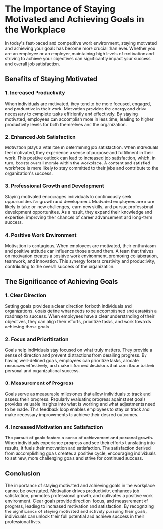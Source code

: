 # The Importance of Staying Motivated and Achieving Goals in the Workplace

In today's fast-paced and competitive work environment, staying motivated and achieving your goals has become more crucial than ever. Whether you are an employee or an employer, maintaining high levels of motivation and striving to achieve your objectives can significantly impact your success and overall job satisfaction.

## Benefits of Staying Motivated

### 1\. Increased Productivity

When individuals are motivated, they tend to be more focused, engaged, and productive in their work. Motivation provides the energy and drive necessary to complete tasks efficiently and effectively. By staying motivated, employees can accomplish more in less time, leading to higher productivity levels for both themselves and the organization.

### 2\. Enhanced Job Satisfaction

Motivation plays a vital role in determining job satisfaction. When individuals feel motivated, they experience a sense of purpose and fulfillment in their work. This positive outlook can lead to increased job satisfaction, which, in turn, boosts overall morale within the workplace. A content and satisfied workforce is more likely to stay committed to their jobs and contribute to the organization's success.

### 3\. Professional Growth and Development

Staying motivated encourages individuals to continuously seek opportunities for growth and development. Motivated employees are more likely to take on new challenges, learn new skills, and pursue professional development opportunities. As a result, they expand their knowledge and expertise, improving their chances of career advancement and long-term success.

### 4\. Positive Work Environment

Motivation is contagious. When employees are motivated, their enthusiasm and positive attitude can influence those around them. A team that thrives on motivation creates a positive work environment, promoting collaboration, teamwork, and innovation. This synergy fosters creativity and productivity, contributing to the overall success of the organization.

## The Significance of Achieving Goals

### 1\. Clear Direction

Setting goals provides a clear direction for both individuals and organizations. Goals define what needs to be accomplished and establish a roadmap to success. When employees have a clear understanding of their objectives, they can align their efforts, prioritize tasks, and work towards achieving those goals.

### 2\. Focus and Prioritization

Goals help individuals stay focused on what truly matters. They provide a sense of direction and prevent distractions from derailing progress. By having well-defined goals, employees can prioritize tasks, allocate resources effectively, and make informed decisions that contribute to their personal and organizational success.

### 3\. Measurement of Progress

Goals serve as measurable milestones that allow individuals to track and assess their progress. Regularly evaluating progress against set goals provides valuable insights into what is working and what adjustments need to be made. This feedback loop enables employees to stay on track and make necessary improvements to achieve their desired outcomes.

### 4\. Increased Motivation and Satisfaction

The pursuit of goals fosters a sense of achievement and personal growth. When individuals experience progress and see their efforts translating into results, it fuels their motivation and satisfaction. The satisfaction derived from accomplishing goals creates a positive cycle, encouraging individuals to set new, more challenging goals and strive for continued success.

## Conclusion

The importance of staying motivated and achieving goals in the workplace cannot be overstated. Motivation drives productivity, enhances job satisfaction, promotes professional growth, and cultivates a positive work environment. Clear goals provide direction, focus, and measurement of progress, leading to increased motivation and satisfaction. By recognizing the significance of staying motivated and actively pursuing their goals, individuals can unlock their full potential and achieve success in their professional lives.
